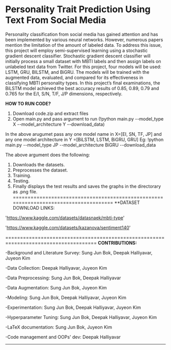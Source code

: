 # Personality Trait Prediction Using Text From Social Media

Personality classification from social media has gained attention and has been implemented by various neural networks. However, numerous papers mention the limitation of the amount of labeled data. To address this issue, this project will employ semi-supervised learning using a stochastic gradient descent classifier. Stochastic gradient descent classifier will initially process a small dataset with MBTI labels and then assign labels on unlabeled text data from Twitter. For this project, four models will be used: LSTM, GRU, BILSTM, and BiGRU. The models will be trained with the augmented data, evaluated, and compared for its effectiveness in classifying MBTI personality types. In this project’s final examinations, the BiLSTM model achieved the best accuracy results of 0.85, 0.89, 0.79 and 0.765 for the E/I, S/N, T/F, J/P dimensions, respectively.

**HOW TO RUN CODE?**
1. Download code.zip and extract files
2. Open main.py and pass argument to run (!python main.py --model_type X --model_architecture Y --download_data)

In the above arugumet pass any one model name in X=[EI, SN, TF, JP] and 
  any one model architecture in Y =[BiLSTM, LSTM, BiGRU, GRU]
  Eg: !python main.py --model_type JP --model_architecture BiGRU --download_data
	
The above argument does the following:
1. Downloads the datasets.
2. Preprocesses the dataset.
3. Training.
4. Testing.
5. Finally displays the test results and saves the graphs in the directorary as .png file.
=====================================================================================
**DATASET DOWNLOAD LINKS:

'https://www.kaggle.com/datasets/datasnaek/mbti-type'

'https://www.kaggle.com/datasets/kazanova/sentiment140'

=====================================================================================
**CONTRIBUTIONS:**

-Background and Literature Survey: Sung Jun Bok, Deepak Halliyavar, Juyeon Kim

-Data Collection: Deepak Halliyavar, Juyeon Kim

-Data Preprocessing: Sung Jun Bok, Deepak Halliyavar

-Data Augmentation: Sung Jun Bok, Juyeon Kim

-Modeling: Sung Jun Bok, Deepak Halliyavar, Juyeon Kim 

-Experimentation: Sung Jun Bok, Deepak Halliyavar, Juyeon Kim

-Hyperparameter Tuning: Sung Jun Bok, Deepak Halliyavar, Juyeon Kim

-LaTeX documentation: Sung Jun Bok, Juyeon Kim 

-Code management and OOPs' dev: Deepak Halliyavar
___________________________________________________________________________________________________________________________________
